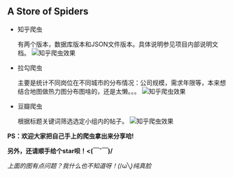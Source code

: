 A Store of Spiders
------

- 知乎爬虫

    有两个版本，数据库版本和JSON文件版本。具体说明参见项目内部说明文档。
    ![知乎爬虫效果](https://github.com/qieguo2016/spiders/blob/master/resource/zhihu.jpg)

- 拉勾爬虫

    主要是统计不同岗位在不同城市的分布情况：公司规模，需求年限等，本来想结合地图做热力图分布图啥的，还是太懒。。。
     ![知乎爬虫效果](https://github.com/qieguo2016/spiders/blob/master/resource/lagou.png)

- 豆瓣爬虫

    根据标题关键词筛选选定小组内的帖子。
     ![知乎爬虫效果](https://github.com/qieguo2016/spiders/blob/master/resource/douban.png)

**PS：欢迎大家把自己手上的爬虫拿出来分享哈!**

**另外，还请顺手给个star呗！<(￣ˇ￣)/**

*上面的图有点问题？我什么也不知道呀！(*/ω╲*)纯真脸*
